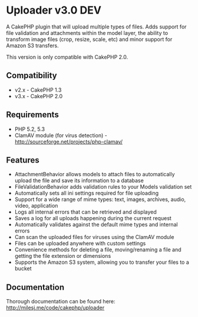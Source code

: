 # Uploader v3.0 DEV #

A CakePHP plugin that will upload multiple types of files. Adds support for file validation and attachments within the model layer, the ability to transform image files (crop, resize, scale, etc) and minor support for Amazon S3 transfers.

This version is only compatible with CakePHP 2.0.

## Compatibility ##

* v2.x - CakePHP 1.3
* v3.x - CakePHP 2.0

## Requirements ##

* PHP 5.2, 5.3
* ClamAV module (for virus detection) - http://sourceforge.net/projects/php-clamav/

## Features ##

* AttachmentBehavior allows models to attach files to automatically upload the file and save its information to a database
* FileValidationBehavior adds validation rules to your Models validation set
* Automatically sets all ini settings required for file uploading
* Support for a wide range of mime types: text, images, archives, audio, video, application
* Logs all internal errors that can be retrieved and displayed
* Saves a log for all uploads happening during the current request
* Automatically validates against the default mime types and internal errors
* Can scan the uploaded files for viruses using the ClamAV module
* Files can be uploaded anywhere with custom settings
* Convenience methods for deleting a file, moving/renaming a file and getting the file extension or dimensions
* Supports the Amazon S3 system, allowing you to transfer your files to a bucket

## Documentation ##

Thorough documentation can be found here: http://milesj.me/code/cakephp/uploader